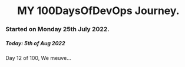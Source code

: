 <h1 align=center>
  MY 100DaysOfDevOps Journey.
</h1>

### Started on Monday 25th July 2022.
##### Today: 5th of Aug 2022

Day 12 of 100, We meuve...